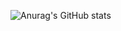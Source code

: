
![Anurag's GitHub stats](https://github-readme-stats.vercel.app/api?username=anuraghazra&show_icons=true&theme=transparent)
